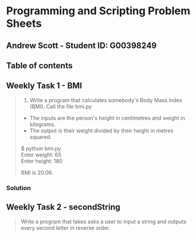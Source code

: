 # Programming and Scripting Problem Sheets
## Andrew Scott - Student ID: G00398249

## Table of contents


## Weekly Task 1 - BMI
> 1. Write a program that calculates somebody's Body Mass Index (BMI). Call the file bmi.py
> - The inputs are the person's height in centimetres and weight in kilograms.
> - The output is their weight divided by their height in metres squared.
>
>$ python bmi.py  
>Enter weight: 65  
>Enter height: 180
>
>BMI is 20.06.

### Solution

## Weekly Task 2 - secondString
>  Write a program that takes asks a user to input a string and outputs every second letter in reverse order. 
